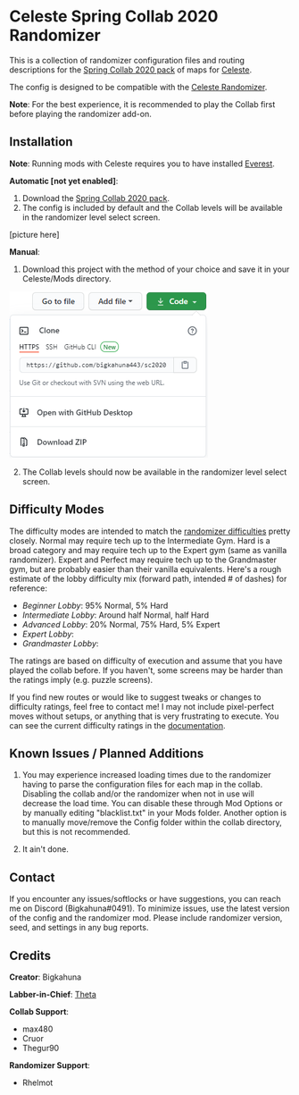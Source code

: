 Celeste Spring Collab 2020 Randomizer
==========================

This is a collection of randomizer configuration files and routing descriptions for the [Spring Collab 2020 pack](https://gamebanana.com/maps/211745) of maps for [Celeste](http://www.celestegame.com/). 

The config is designed to be compatible with the [Celeste Randomizer](https://github.com/rhelmot/CelesteRandomizer).

**Note**: For the best experience, it is recommended to play the Collab first before playing the randomizer add-on.

Installation
------------
**Note**: Running mods with Celeste requires you to have installed [Everest](https://everestapi.github.io/).

**Automatic [not yet enabled]**:
1. Download the [Spring Collab 2020 pack](https://gamebanana.com/maps/211745).
2. The config is included by default and the Collab levels will be available in the randomizer level select screen.

[picture here]

**Manual**:
1. Download this project with the method of your choice and save it in your Celeste/Mods directory.

![download](docs/img/download.PNG)

2. The Collab levels should now be available in the randomizer level select screen.


Difficulty Modes
----------------

The difficulty modes are intended to match the [randomizer difficulties](https://github.com/rhelmot/CelesteRandomizer#difficulty-modes) pretty closely. Normal may require tech up to the Intermediate Gym. Hard is a broad category and may require tech up to the Expert gym (same as vanilla randomizer). Expert and Perfect may require tech up to the Grandmaster gym, but are probably easier than their vanilla equivalents. Here's a rough estimate of the lobby difficulty mix (forward path, intended # of dashes) for reference:

- *Beginner Lobby*: 95% Normal, 5% Hard
- *Intermediate Lobby*: Around half Normal, half Hard
- *Advanced Lobby*: 20% Normal, 75% Hard, 5% Expert
- *Expert Lobby*:
- *Grandmaster Lobby*:

The ratings are based on difficulty of execution and assume that you have played the collab before. If you haven't, some screens may be harder than the ratings imply (e.g. puzzle screens).

If you find new routes or would like to suggest tweaks or changes to difficulty ratings, feel free to contact me! I may not include pixel-perfect moves without setups, or anything that is very frustrating to execute. You can see the current difficulty ratings in the [documentation](docs/routing).


Known Issues / Planned Additions
--------------------------------
1. You may experience increased loading times due to the randomizer having to parse the configuration files for each map in the collab. Disabling the collab and/or the randomizer when not in use will decrease the load time. You can disable these through Mod Options or by manually editing "blacklist.txt" in your Mods folder. Another option is to manually move/remove the Config folder within the collab directory, but this is not recommended.

2. It ain't done.


Contact
-------

If you encounter any issues/softlocks or have suggestions, you can reach me on Discord (Bigkahuna#0491). To minimize issues, use the latest version of the config and the randomizer mod. Please include randomizer version, seed, and settings in any bug reports.


Credits
-------

**Creator**: Bigkahuna

**Labber-in-Chief**: [Theta](https://www.twitch.tv/thetagc)

**Collab Support**:
* max480
* Cruor
* Thegur90

**Randomizer Support**:
* Rhelmot
